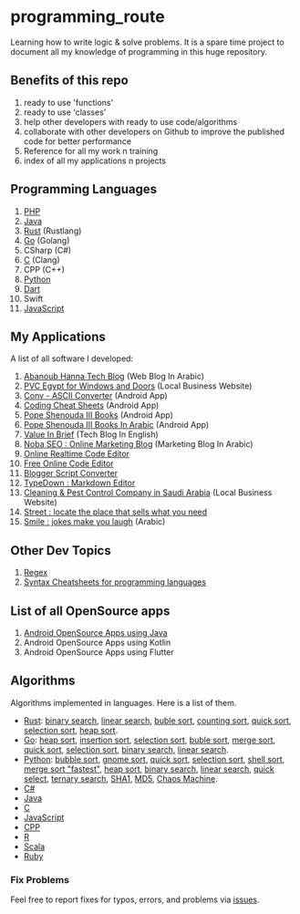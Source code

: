# programming_route
Learning how to write logic &amp; solve problems. It is a spare time project to document all my knowledge of programming in this huge repository.

## Benefits of this repo
1. ready to use 'functions'
2. ready to use 'classes'
3. help other developers with ready to use code/algorithms
4. collaborate with other developers on Github to improve the published code for better performance
5. Reference for all my work n training
6. index of all my applications n projects

## Programming Languages
1. [PHP](https://github.com/DevAbanoub/programming_route/tree/master/PHP)
2. [Java](https://github.com/DevAbanoub/programming_route/tree/master/Java-for-Android)
3. [Rust](https://github.com/DevAbanoub/programming_route/tree/master/Rust) (Rustlang)
4. [Go](https://github.com/DevAbanoub/programming_route/tree/master/Go) (Golang)
5. CSharp (C#)
6. [C](https://github.com/DevAbanoub/programming_route/tree/master/C) (Clang)
7. CPP (C++)
8. [Python](https://github.com/DevAbanoub/programming_route/tree/master/Python)
9. [Dart](https://github.com/DevAbanoub/programming_route/tree/master/Dart-for-Flutter)
10. Swift
11. [JavaScript](https://github.com/DevAbanoub/programming_route/tree/master/JavaScript)

## My Applications
A list of all software I developed:
1. [Abanoub Hanna Tech Blog](https://www.AbanoubHanna.com "Tech Blog In Arabic") (Web Blog In Arabic)
2. [PVC Egypt for Windows and Doors](https://www.pvcegypt.com) (Local Business Website)
3. [Conv - ASCII Converter](https://play.google.com/store/apps/details?id=com.abanoubhanna.conv) (Android App)
4. [Coding Cheat Sheets](https://play.google.com/store/apps/details?id=com.abanoubhanna.cheatsheets) (Android App)
5. [Pope Shenouda III Books](https://play.google.com/store/apps/details?id=com.androidnoba.popeshenoudaiiibooks) (Android App)
6. [Pope Shenouda III Books In Arabic](https://play.google.com/store/apps/details?id=com.abanoubhanna.popeshenoudaarabicbooks) (Android App)
7. [Value In Brief](https://valueinbrief.blogspot.com) (Tech Blog In English)
8. [Noba SEO : Online Marketing Blog](https://nobaseo.blogspot.com) (Marketing Blog In Arabic)
9. [Online Realtime Code Editor](https://www.learns7.com/p/blog-page.html)
10. [Free Online Code Editor](https://onlinecodeeditor.blogspot.com)
11. [Blogger Script Converter](https://bloggerscriptconverter.blogspot.com/)
12. [TypeDown : Markdown Editor](https://markdowneditor.blogspot.com)
13. [Cleaning & Pest Control Company in Saudi Arabia](https://www.zahratelwadi.com) (Local Business Website)
14. [Street : locate the place that sells what you need](https://www.4ar3.com)
15. [Smile : jokes make you laugh](https://play.google.com/store/apps/details?id=com.abanoubhanna.smile) (Arabic)

## Other Dev Topics
1. [Regex](https://github.com/DevAbanoub/programming_route/blob/master/regex.md)
2. [Syntax Cheatsheets for programming languages](https://github.com/DevAbanoub/programming_route/tree/master/cheatsheets)

## List of all OpenSource apps
1. [Android OpenSource Apps using Java](https://github.com/DevAbanoub/programming_route/blob/master/Android_OpenSource_Apps_using_Java.md)
2. Android OpenSource Apps using Kotlin
3. Android OpenSource Apps using Flutter

## Algorithms
Algorithms implemented in languages. Here is a list of them.
- [Rust](https://github.com/TheAlgorithms/Rust): [binary search](https://github.com/TheAlgorithms/Rust/blob/master/src/searching/binary_search.rs), [linear search](https://github.com/TheAlgorithms/Rust/blob/master/src/searching/linear_search.rs), [buble sort](https://github.com/TheAlgorithms/Rust/blob/master/src/sorting/bubble_sort.rs), [counting sort](https://github.com/TheAlgorithms/Rust/blob/master/src/sorting/counting_sort.rs), [quick sort](https://github.com/TheAlgorithms/Rust/blob/master/src/sorting/quick_sort.rs), [selection sort](https://github.com/TheAlgorithms/Rust/blob/master/src/sorting/selection_sort.rs), [heap sort](https://github.com/TheAlgorithms/Rust/blob/master/src/sorting/heap_sort.rs).
- [Go](https://github.com/TheAlgorithms/Go): [heap sort](https://github.com/TheAlgorithms/Go/blob/master/sorts/Heapsort.go), [insertion sort](https://github.com/TheAlgorithms/Go/blob/master/sorts/InsertionSort.go), [selection sort](https://github.com/TheAlgorithms/Go/blob/master/sorts/SelectionSort.go), [buble sort](https://github.com/TheAlgorithms/Go/blob/master/sorts/bubble_sort.go), [merge sort](https://github.com/TheAlgorithms/Go/blob/master/sorts/merge_sort.go), [quick sort](https://github.com/TheAlgorithms/Go/blob/master/sorts/quick_sort.go), [selection sort](https://github.com/TheAlgorithms/Go/blob/master/sorts/selection_sort.go), [binary search](https://github.com/TheAlgorithms/Go/blob/master/searches/binary_search.go), [linear search](https://github.com/TheAlgorithms/Go/blob/master/searches/linear_search.go).
- [Python](https://github.com/TheAlgorithms/Python): [bubble sort](https://github.com/TheAlgorithms/Python/blob/master/sorts/bubble_sort.py), [gnome sort](https://github.com/TheAlgorithms/Python/blob/master/sorts/gnome_sort.py), [quick sort](https://github.com/TheAlgorithms/Python/blob/master/sorts/quick_sort.py), [selection sort](https://github.com/TheAlgorithms/Python/blob/master/sorts/selection_sort.py), [shell sort](https://github.com/TheAlgorithms/Python/blob/master/sorts/shell_sort.py), [merge sort "fastest"](https://github.com/TheAlgorithms/Python/blob/master/sorts/merge_sort_fastest.py), [heap sort](https://github.com/TheAlgorithms/Python/blob/master/sorts/heap_sort.py), [binary search](https://github.com/TheAlgorithms/Python/blob/master/searches/binary_search.py), [linear search](https://github.com/TheAlgorithms/Python/blob/master/searches/linear_search.py), [quick select](https://github.com/TheAlgorithms/Python/blob/master/searches/quick_select.py), [ternary search](https://github.com/TheAlgorithms/Python/blob/master/searches/ternary_search.py), [SHA1](https://github.com/TheAlgorithms/Python/blob/master/hashes/sha1.py), [MD5](https://github.com/TheAlgorithms/Python/blob/master/hashes/md5.py), [Chaos Machine](https://github.com/TheAlgorithms/Python/blob/master/hashes/chaos_machine.py).
- [C#](https://github.com/TheAlgorithms/C-Sharp)
- [Java](https://github.com/TheAlgorithms/Java)
- [C](https://github.com/TheAlgorithms/C)
- [JavaScript](https://github.com/TheAlgorithms/Javascript)
- [CPP](https://github.com/TheAlgorithms/C-Plus-Plus)
- [R](https://github.com/TheAlgorithms/R)
- [Scala](https://github.com/TheAlgorithms/Scala)
- [Ruby](https://github.com/TheAlgorithms/Ruby)

### Fix Problems
Feel free to report fixes for typos, errors, and problems via [issues](https://github.com/DevAbanoub/programming_route/issues).
